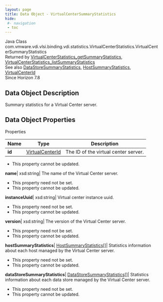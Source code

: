 ```yaml
---
layout: page
title: Data Object - VirtualCenterSummaryStatistics
hide:
 #- navigation
 - toc
---
```






Java Class
    com.vmware.vdi.vlsi.binding.vdi.statistics.VirtualCenterStatistics.VirtualCenterSummaryStatistics  
Returned by
     [VirtualCenterStatistics_getSummaryStatistics](vdi.statistics.VirtualCenterStatistics.md#getSummaryStatistics), [VirtualCenterStatistics_listSummaryStatistics](vdi.statistics.VirtualCenterStatistics.md#listSummaryStatistics)  
See also
     [DataStoreSummaryStatistics](vdi.statistics.VirtualCenterStatistics.DataStoreSummaryStatistics.md), [HostSummaryStatistics](vdi.statistics.VirtualCenterStatistics.HostSummaryStatistics.md), [VirtualCenterId](vdi.entity.VirtualCenterId.md)  
Since 
    Horizon 7.8

## Data Object Description 

Summary statistics for a Virtual Center server. 

## Data Object Properties

Properties

Name |  Type |  Description   
---|---|---  
**id**| [VirtualCenterId](vdi.entity.VirtualCenterId.md)|  The ID of the virtual center server.   


 * This property cannot be updated.

  
**name**|  xsd:string|  The name of the Virtual Center server.   


 * This property need not be set.
 * This property cannot be updated.

  
**instanceUuid**|  xsd:string|  Virtual center instance uuid.   


 * This property need not be set.
 * This property cannot be updated.

  
**version**|  xsd:string|  The version of the Virtual Center server.   


 * This property need not be set.
 * This property cannot be updated.

  
**hostSummaryStatistics**| [HostSummaryStatistics[]](vdi.statistics.VirtualCenterStatistics.HostSummaryStatistics.md)|  Statistics information about each host managed by the Virtual Center server.   


 * This property need not be set.
 * This property cannot be updated.

  
**dataStoreSummaryStatistics**| [DataStoreSummaryStatistics[]](vdi.statistics.VirtualCenterStatistics.DataStoreSummaryStatistics.md)|  Statistics information about each data store managed by the Virtual Center server.   


 * This property need not be set.
 * This property cannot be updated.

  
  
  
   
  
  


